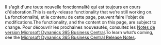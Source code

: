 <span data-ttu-id="150e0-101">Il s'agit d'une toute nouvelle fonctionnalité qui est toujours en cours d'élaboration.</span><span class="sxs-lookup"><span data-stu-id="150e0-101">This is early-release functionality that we’re still working on.</span></span> <span data-ttu-id="150e0-102">La fonctionnalité, et le contenu de cette page, peuvent faire l'objet de modifications.</span><span class="sxs-lookup"><span data-stu-id="150e0-102">The functionality, and the content on this page, are subject to change.</span></span> <span data-ttu-id="150e0-103">Pour découvrir les prochaines nouveautés, consultez les [Notes de version Microsoft Dynamics 365 Business Central](https://go.microsoft.com/fwlink/?linkid=2047422).</span><span class="sxs-lookup"><span data-stu-id="150e0-103">To learn what’s coming, see the [Microsoft Dynamics 365 Business Central Release Notes](https://go.microsoft.com/fwlink/?linkid=2047422).</span></span>